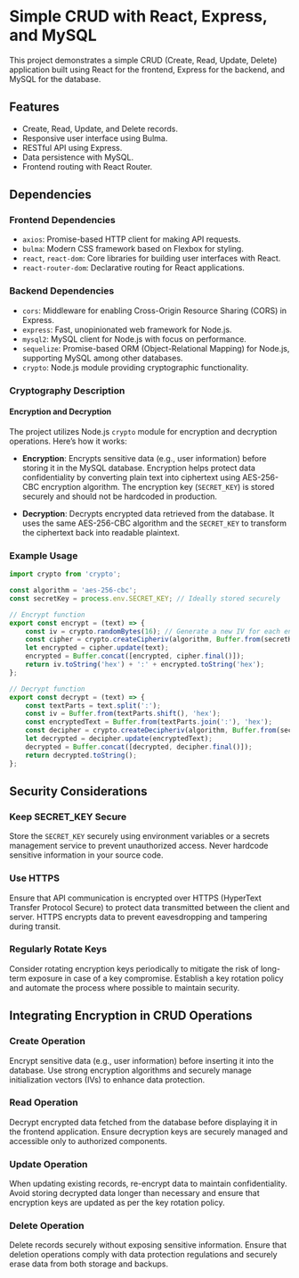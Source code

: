 # Simple CRUD with React, Express, and MySQL

This project demonstrates a simple CRUD (Create, Read, Update, Delete) application built using React for the frontend, Express for the backend, and MySQL for the database.

## Features

-  Create, Read, Update, and Delete records.
-  Responsive user interface using Bulma.
-  RESTful API using Express.
-  Data persistence with MySQL.
-  Frontend routing with React Router.

## Dependencies

### Frontend Dependencies

-  `axios`: Promise-based HTTP client for making API requests.
-  `bulma`: Modern CSS framework based on Flexbox for styling.
-  `react`, `react-dom`: Core libraries for building user interfaces with React.
-  `react-router-dom`: Declarative routing for React applications.

### Backend Dependencies

-  `cors`: Middleware for enabling Cross-Origin Resource Sharing (CORS) in Express.
-  `express`: Fast, unopinionated web framework for Node.js.
-  `mysql2`: MySQL client for Node.js with focus on performance.
-  `sequelize`: Promise-based ORM (Object-Relational Mapping) for Node.js, supporting MySQL among other databases.
-  `crypto`: Node.js module providing cryptographic functionality.

### Cryptography Description

#### Encryption and Decryption

The project utilizes Node.js `crypto` module for encryption and decryption operations. Here’s how it works:

-  **Encryption**: Encrypts sensitive data (e.g., user information) before storing it in the MySQL database. Encryption helps protect data confidentiality by converting plain text into ciphertext using AES-256-CBC encryption algorithm. The encryption key (`SECRET_KEY`) is stored securely and should not be hardcoded in production.

-  **Decryption**: Decrypts encrypted data retrieved from the database. It uses the same AES-256-CBC algorithm and the `SECRET_KEY` to transform the ciphertext back into readable plaintext.

### Example Usage

````javascript
import crypto from 'crypto';

const algorithm = 'aes-256-cbc';
const secretKey = process.env.SECRET_KEY; // Ideally stored securely

// Encrypt function
export const encrypt = (text) => {
    const iv = crypto.randomBytes(16); // Generate a new IV for each encryption
    const cipher = crypto.createCipheriv(algorithm, Buffer.from(secretKey, 'hex'), iv);
    let encrypted = cipher.update(text);
    encrypted = Buffer.concat([encrypted, cipher.final()]);
    return iv.toString('hex') + ':' + encrypted.toString('hex');
};

// Decrypt function
export const decrypt = (text) => {
    const textParts = text.split(':');
    const iv = Buffer.from(textParts.shift(), 'hex');
    const encryptedText = Buffer.from(textParts.join(':'), 'hex');
    const decipher = crypto.createDecipheriv(algorithm, Buffer.from(secretKey, 'hex'), iv);
    let decrypted = decipher.update(encryptedText);
    decrypted = Buffer.concat([decrypted, decipher.final()]);
    return decrypted.toString();
};
````

## Security Considerations

### Keep SECRET_KEY Secure
Store the `SECRET_KEY` securely using environment variables or a secrets management service to prevent unauthorized access. Never hardcode sensitive information in your source code.

### Use HTTPS
Ensure that API communication is encrypted over HTTPS (HyperText Transfer Protocol Secure) to protect data transmitted between the client and server. HTTPS encrypts data to prevent eavesdropping and tampering during transit.

### Regularly Rotate Keys
Consider rotating encryption keys periodically to mitigate the risk of long-term exposure in case of a key compromise. Establish a key rotation policy and automate the process where possible to maintain security.

## Integrating Encryption in CRUD Operations

### Create Operation
Encrypt sensitive data (e.g., user information) before inserting it into the database. Use strong encryption algorithms and securely manage initialization vectors (IVs) to enhance data protection.

### Read Operation
Decrypt encrypted data fetched from the database before displaying it in the frontend application. Ensure decryption keys are securely managed and accessible only to authorized components.

### Update Operation
When updating existing records, re-encrypt data to maintain confidentiality. Avoid storing decrypted data longer than necessary and ensure that encryption keys are updated as per the key rotation policy.

### Delete Operation
Delete records securely without exposing sensitive information. Ensure that deletion operations comply with data protection regulations and securely erase data from both storage and backups.
